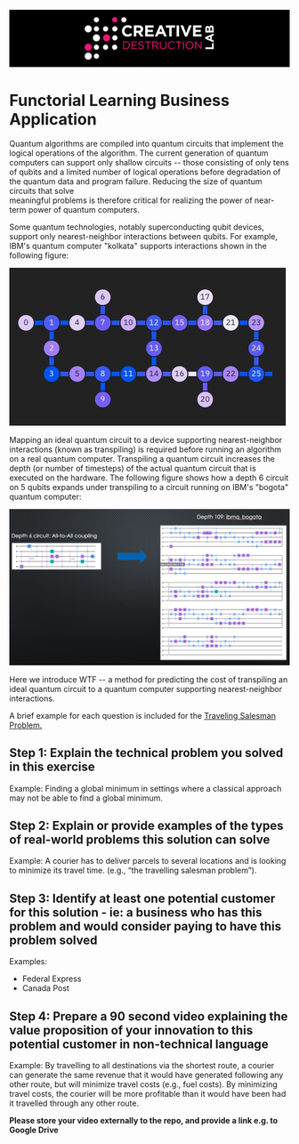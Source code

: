 ![CDL 2021 Cohort Project](../figures/CDL_logo.jpg)
# Functorial Learning Business Application

Quantum algorithms are compiled into quantum circuits that implement the logical operations of the algorithm.  The current 
generation of quantum computers can support only shallow circuits -- those consisting of only tens of qubits and a limited number 
of logical operations before degradation of the quantum data and program failure.    Reducing  the size of quantum circuits that solve  
meaningful problems is therefore  critical for realizing the power of  near-term power of quantum computers.  

Some quantum technologies, notably superconducting qubit devices, support only nearest-neighbor interactions between qubits. For 
example, IBM's quantum computer "kolkata" supports interactions shown in the following figure: 

![ibmq_kolkata](./kolkata.jpeg)

Mapping an ideal quantum circuit to a device supporting nearest-neighbor interactions (known as transpiling) is required before
running an algorithm on a real quantum computer.  Transpiling a quantum circuit increases the depth (or number of timesteps) of
the actual quantum circuit that is executed on the hardware. The following figure shows how a depth 6 circuit on 5 qubits expands
under transpiling to a circuit running on IBM's "bogota" quantum computer: 

![transpiling](./transpiling.png)


Here we introduce WTF -- a method for predicting the cost of transpiling an ideal quantum circuit to a quantum computer supporting 
nearest-neighbor interactions.  




A brief example for each question is included for the 
[Traveling Salesman Problem.](https://en.wikipedia.org/wiki/Travelling_salesman_problem)

## Step 1: Explain the technical problem you solved in this exercise

Example: Finding a global minimum in settings where a classical approach may not be able to find a global minimum.

## Step 2: Explain or provide examples of the types of real-world problems this solution can solve

Example: A courier has to deliver parcels to several locations and is looking to minimize its travel time. (e.g., “the travelling salesman problem”).

## Step 3: Identify at least one potential customer for this solution - ie: a business who has this problem and would consider paying to have this problem solved

Examples: 
- Federal Express
- Canada Post

## Step 4: Prepare a 90 second video explaining the value proposition of your innovation to this potential customer in non-technical language

Example: By travelling to all destinations via the shortest route, a courier can generate the same revenue that it would have generated following any other route, but will minimize travel costs (e.g., fuel costs). By minimizing travel costs, the courier will be more profitable than it would have been had it travelled through any other route.

**Please store your video externally to the repo, and provide a link e.g. to Google Drive**
